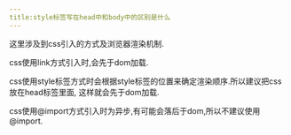 ```yaml
---
title:style标签写在head中和body中的区别是什么
---
```


这里涉及到css引入的方式及浏览器渲染机制.

css使用link方式引入时,会先于dom加载.

css使用style标签方式时会根据style标签的位置来确定渲染顺序.所以建议把css放在head标签里面,
这样就会先于dom加载.

css使用@import方式引入时为异步,有可能会落后于dom,所以不建议使用@import.

